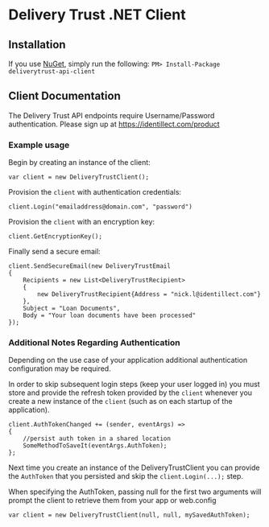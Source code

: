 # Delivery Trust .NET Client

## Installation

If you use [NuGet](http://www.nuget.org/), simply run the following:
`PM> Install-Package deliverytrust-api-client`

## Client Documentation
The Delivery Trust API endpoints require Username/Password authentication. Please sign up at https://identillect.com/product
### Example usage

Begin by creating an instance of the client:

    var client = new DeliveryTrustClient();
    
Provision the `client` with authentication credentials:

    client.Login("emailaddress@domain.com", "password")
    
Provision the `client` with an encryption key:

    client.GetEncryptionKey();
    
 Finally send a secure email:
 
    client.SendSecureEmail(new DeliveryTrustEmail
    {
        Recipients = new List<DeliveryTrustRecipient>
        {
            new DeliveryTrustRecipient{Address = "nick.l@identillect.com"}
        },
        Subject = "Loan Documents",
        Body = "Your loan documents have been processed"
    });
    
### Additional Notes Regarding Authentication
Depending on the use case of your application additional authentication configuration may be required.

In order to skip subsequent login steps (keep your user logged in) you must store and provide the refresh token provided by the `client` whenever you create a new instance of the `client` (such as on each startup of the application).

    client.AuthTokenChanged += (sender, eventArgs) =>
    {
        //persist auth token in a shared location
        SomeMethodToSaveIt(eventArgs.AuthToken);
    };
    
Next time you create an instance of the DeliveryTrustClient you can provide the `AuthToken` that you persisted and skip the `client.Login(...);` step.

When specifying the AuthToken, passing null for the first two arguments will prompt the client to retrieve them from your app or web.config

    var client = new DeliveryTrustClient(null, null, mySavedAuthToken);
